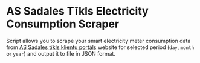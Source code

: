 # AS Sadales Tīkls Electricity Consumption Scraper

Script allows you to scrape your smart electricity meter consumption data from [AS Sadales tīkls klientu portāls](https://mans.e-st.lv) website for selected period (`day`, `month` or `year`) and output it to file in JSON format.
